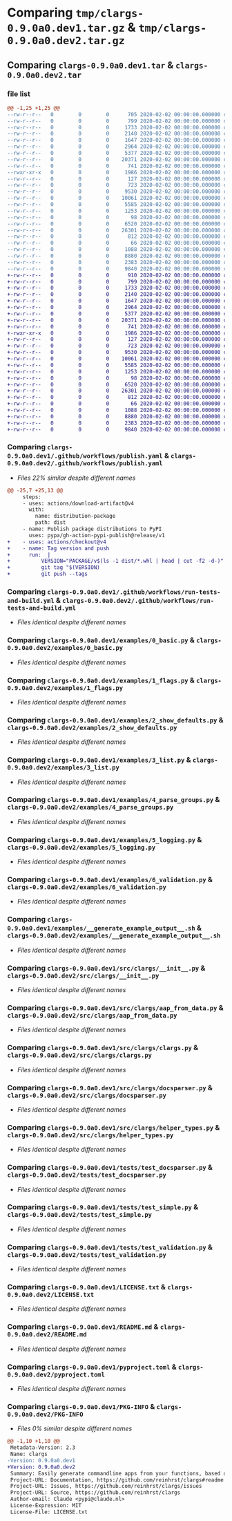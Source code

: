 # Comparing `tmp/clargs-0.9.0a0.dev1.tar.gz` & `tmp/clargs-0.9.0a0.dev2.tar.gz`

## Comparing `clargs-0.9.0a0.dev1.tar` & `clargs-0.9.0a0.dev2.tar`

### file list

```diff
@@ -1,25 +1,25 @@
--rw-r--r--   0        0        0      705 2020-02-02 00:00:00.000000 clargs-0.9.0a0.dev1/.github/workflows/publish.yaml
--rw-r--r--   0        0        0      799 2020-02-02 00:00:00.000000 clargs-0.9.0a0.dev1/.github/workflows/run-tests-and-build.yml
--rw-r--r--   0        0        0     1733 2020-02-02 00:00:00.000000 clargs-0.9.0a0.dev1/examples/0_basic.py
--rw-r--r--   0        0        0     2140 2020-02-02 00:00:00.000000 clargs-0.9.0a0.dev1/examples/1_flags.py
--rw-r--r--   0        0        0     1647 2020-02-02 00:00:00.000000 clargs-0.9.0a0.dev1/examples/2_show_defaults.py
--rw-r--r--   0        0        0     2964 2020-02-02 00:00:00.000000 clargs-0.9.0a0.dev1/examples/3_list.py
--rw-r--r--   0        0        0     5377 2020-02-02 00:00:00.000000 clargs-0.9.0a0.dev1/examples/4_parse_groups.py
--rw-r--r--   0        0        0    20371 2020-02-02 00:00:00.000000 clargs-0.9.0a0.dev1/examples/5_logging.py
--rw-r--r--   0        0        0      741 2020-02-02 00:00:00.000000 clargs-0.9.0a0.dev1/examples/6_validation.py
--rwxr-xr-x   0        0        0     1986 2020-02-02 00:00:00.000000 clargs-0.9.0a0.dev1/examples/__generate_example_output__.sh
--rw-r--r--   0        0        0      127 2020-02-02 00:00:00.000000 clargs-0.9.0a0.dev1/src/clargs/__about__.py
--rw-r--r--   0        0        0      723 2020-02-02 00:00:00.000000 clargs-0.9.0a0.dev1/src/clargs/__init__.py
--rw-r--r--   0        0        0     9530 2020-02-02 00:00:00.000000 clargs-0.9.0a0.dev1/src/clargs/aap_from_data.py
--rw-r--r--   0        0        0    10061 2020-02-02 00:00:00.000000 clargs-0.9.0a0.dev1/src/clargs/clargs.py
--rw-r--r--   0        0        0     5585 2020-02-02 00:00:00.000000 clargs-0.9.0a0.dev1/src/clargs/docsparser.py
--rw-r--r--   0        0        0     1253 2020-02-02 00:00:00.000000 clargs-0.9.0a0.dev1/src/clargs/helper_types.py
--rw-r--r--   0        0        0       98 2020-02-02 00:00:00.000000 clargs-0.9.0a0.dev1/tests/__init__.py
--rw-r--r--   0        0        0     6520 2020-02-02 00:00:00.000000 clargs-0.9.0a0.dev1/tests/test_docsparser.py
--rw-r--r--   0        0        0    26301 2020-02-02 00:00:00.000000 clargs-0.9.0a0.dev1/tests/test_simple.py
--rw-r--r--   0        0        0      812 2020-02-02 00:00:00.000000 clargs-0.9.0a0.dev1/tests/test_validation.py
--rw-r--r--   0        0        0       66 2020-02-02 00:00:00.000000 clargs-0.9.0a0.dev1/.gitignore
--rw-r--r--   0        0        0     1088 2020-02-02 00:00:00.000000 clargs-0.9.0a0.dev1/LICENSE.txt
--rw-r--r--   0        0        0     8880 2020-02-02 00:00:00.000000 clargs-0.9.0a0.dev1/README.md
--rw-r--r--   0        0        0     2383 2020-02-02 00:00:00.000000 clargs-0.9.0a0.dev1/pyproject.toml
--rw-r--r--   0        0        0     9840 2020-02-02 00:00:00.000000 clargs-0.9.0a0.dev1/PKG-INFO
+-rw-r--r--   0        0        0      910 2020-02-02 00:00:00.000000 clargs-0.9.0a0.dev2/.github/workflows/publish.yaml
+-rw-r--r--   0        0        0      799 2020-02-02 00:00:00.000000 clargs-0.9.0a0.dev2/.github/workflows/run-tests-and-build.yml
+-rw-r--r--   0        0        0     1733 2020-02-02 00:00:00.000000 clargs-0.9.0a0.dev2/examples/0_basic.py
+-rw-r--r--   0        0        0     2140 2020-02-02 00:00:00.000000 clargs-0.9.0a0.dev2/examples/1_flags.py
+-rw-r--r--   0        0        0     1647 2020-02-02 00:00:00.000000 clargs-0.9.0a0.dev2/examples/2_show_defaults.py
+-rw-r--r--   0        0        0     2964 2020-02-02 00:00:00.000000 clargs-0.9.0a0.dev2/examples/3_list.py
+-rw-r--r--   0        0        0     5377 2020-02-02 00:00:00.000000 clargs-0.9.0a0.dev2/examples/4_parse_groups.py
+-rw-r--r--   0        0        0    20371 2020-02-02 00:00:00.000000 clargs-0.9.0a0.dev2/examples/5_logging.py
+-rw-r--r--   0        0        0      741 2020-02-02 00:00:00.000000 clargs-0.9.0a0.dev2/examples/6_validation.py
+-rwxr-xr-x   0        0        0     1986 2020-02-02 00:00:00.000000 clargs-0.9.0a0.dev2/examples/__generate_example_output__.sh
+-rw-r--r--   0        0        0      127 2020-02-02 00:00:00.000000 clargs-0.9.0a0.dev2/src/clargs/__about__.py
+-rw-r--r--   0        0        0      723 2020-02-02 00:00:00.000000 clargs-0.9.0a0.dev2/src/clargs/__init__.py
+-rw-r--r--   0        0        0     9530 2020-02-02 00:00:00.000000 clargs-0.9.0a0.dev2/src/clargs/aap_from_data.py
+-rw-r--r--   0        0        0    10061 2020-02-02 00:00:00.000000 clargs-0.9.0a0.dev2/src/clargs/clargs.py
+-rw-r--r--   0        0        0     5585 2020-02-02 00:00:00.000000 clargs-0.9.0a0.dev2/src/clargs/docsparser.py
+-rw-r--r--   0        0        0     1253 2020-02-02 00:00:00.000000 clargs-0.9.0a0.dev2/src/clargs/helper_types.py
+-rw-r--r--   0        0        0       98 2020-02-02 00:00:00.000000 clargs-0.9.0a0.dev2/tests/__init__.py
+-rw-r--r--   0        0        0     6520 2020-02-02 00:00:00.000000 clargs-0.9.0a0.dev2/tests/test_docsparser.py
+-rw-r--r--   0        0        0    26301 2020-02-02 00:00:00.000000 clargs-0.9.0a0.dev2/tests/test_simple.py
+-rw-r--r--   0        0        0      812 2020-02-02 00:00:00.000000 clargs-0.9.0a0.dev2/tests/test_validation.py
+-rw-r--r--   0        0        0       66 2020-02-02 00:00:00.000000 clargs-0.9.0a0.dev2/.gitignore
+-rw-r--r--   0        0        0     1088 2020-02-02 00:00:00.000000 clargs-0.9.0a0.dev2/LICENSE.txt
+-rw-r--r--   0        0        0     8880 2020-02-02 00:00:00.000000 clargs-0.9.0a0.dev2/README.md
+-rw-r--r--   0        0        0     2383 2020-02-02 00:00:00.000000 clargs-0.9.0a0.dev2/pyproject.toml
+-rw-r--r--   0        0        0     9840 2020-02-02 00:00:00.000000 clargs-0.9.0a0.dev2/PKG-INFO
```

### Comparing `clargs-0.9.0a0.dev1/.github/workflows/publish.yaml` & `clargs-0.9.0a0.dev2/.github/workflows/publish.yaml`

 * *Files 22% similar despite different names*

```diff
@@ -25,7 +25,13 @@
     steps:
     - uses: actions/download-artifact@v4
       with:
         name: distribution-package
         path: dist
     - name: Publish package distributions to PyPI
       uses: pypa/gh-action-pypi-publish@release/v1
+    - uses: actions/checkout@v4
+    - name: Tag version and push
+      run:  |
+          VERSION="PACKAGE/v$(ls -1 dist/*.whl | head | cut -f2 -d-)"
+          git tag "$(VERSION)
+          git push --tags
```

### Comparing `clargs-0.9.0a0.dev1/.github/workflows/run-tests-and-build.yml` & `clargs-0.9.0a0.dev2/.github/workflows/run-tests-and-build.yml`

 * *Files identical despite different names*

### Comparing `clargs-0.9.0a0.dev1/examples/0_basic.py` & `clargs-0.9.0a0.dev2/examples/0_basic.py`

 * *Files identical despite different names*

### Comparing `clargs-0.9.0a0.dev1/examples/1_flags.py` & `clargs-0.9.0a0.dev2/examples/1_flags.py`

 * *Files identical despite different names*

### Comparing `clargs-0.9.0a0.dev1/examples/2_show_defaults.py` & `clargs-0.9.0a0.dev2/examples/2_show_defaults.py`

 * *Files identical despite different names*

### Comparing `clargs-0.9.0a0.dev1/examples/3_list.py` & `clargs-0.9.0a0.dev2/examples/3_list.py`

 * *Files identical despite different names*

### Comparing `clargs-0.9.0a0.dev1/examples/4_parse_groups.py` & `clargs-0.9.0a0.dev2/examples/4_parse_groups.py`

 * *Files identical despite different names*

### Comparing `clargs-0.9.0a0.dev1/examples/5_logging.py` & `clargs-0.9.0a0.dev2/examples/5_logging.py`

 * *Files identical despite different names*

### Comparing `clargs-0.9.0a0.dev1/examples/6_validation.py` & `clargs-0.9.0a0.dev2/examples/6_validation.py`

 * *Files identical despite different names*

### Comparing `clargs-0.9.0a0.dev1/examples/__generate_example_output__.sh` & `clargs-0.9.0a0.dev2/examples/__generate_example_output__.sh`

 * *Files identical despite different names*

### Comparing `clargs-0.9.0a0.dev1/src/clargs/__init__.py` & `clargs-0.9.0a0.dev2/src/clargs/__init__.py`

 * *Files identical despite different names*

### Comparing `clargs-0.9.0a0.dev1/src/clargs/aap_from_data.py` & `clargs-0.9.0a0.dev2/src/clargs/aap_from_data.py`

 * *Files identical despite different names*

### Comparing `clargs-0.9.0a0.dev1/src/clargs/clargs.py` & `clargs-0.9.0a0.dev2/src/clargs/clargs.py`

 * *Files identical despite different names*

### Comparing `clargs-0.9.0a0.dev1/src/clargs/docsparser.py` & `clargs-0.9.0a0.dev2/src/clargs/docsparser.py`

 * *Files identical despite different names*

### Comparing `clargs-0.9.0a0.dev1/src/clargs/helper_types.py` & `clargs-0.9.0a0.dev2/src/clargs/helper_types.py`

 * *Files identical despite different names*

### Comparing `clargs-0.9.0a0.dev1/tests/test_docsparser.py` & `clargs-0.9.0a0.dev2/tests/test_docsparser.py`

 * *Files identical despite different names*

### Comparing `clargs-0.9.0a0.dev1/tests/test_simple.py` & `clargs-0.9.0a0.dev2/tests/test_simple.py`

 * *Files identical despite different names*

### Comparing `clargs-0.9.0a0.dev1/tests/test_validation.py` & `clargs-0.9.0a0.dev2/tests/test_validation.py`

 * *Files identical despite different names*

### Comparing `clargs-0.9.0a0.dev1/LICENSE.txt` & `clargs-0.9.0a0.dev2/LICENSE.txt`

 * *Files identical despite different names*

### Comparing `clargs-0.9.0a0.dev1/README.md` & `clargs-0.9.0a0.dev2/README.md`

 * *Files identical despite different names*

### Comparing `clargs-0.9.0a0.dev1/pyproject.toml` & `clargs-0.9.0a0.dev2/pyproject.toml`

 * *Files identical despite different names*

### Comparing `clargs-0.9.0a0.dev1/PKG-INFO` & `clargs-0.9.0a0.dev2/PKG-INFO`

 * *Files 0% similar despite different names*

```diff
@@ -1,10 +1,10 @@
 Metadata-Version: 2.3
 Name: clargs
-Version: 0.9.0a0.dev1
+Version: 0.9.0a0.dev2
 Summary: Easily generate commandline apps from your functions, based on type hints
 Project-URL: Documentation, https://github.com/reinhrst/clargs#readme
 Project-URL: Issues, https://github.com/reinhrst/clargs/issues
 Project-URL: Source, https://github.com/reinhrst/clargs
 Author-email: Claude <pypi@claude.nl>
 License-Expression: MIT
 License-File: LICENSE.txt
```

